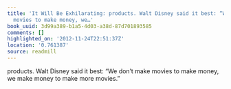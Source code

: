 ```yaml
---
title: 'It Will Be Exhilarating: products. Walt Disney said it best: “We don’t make
  movies to make money, we…'
book_uuid: 3d99a389-b1a5-4d03-a38d-87d701893585
comments: []
highlighted_on: '2012-11-24T22:51:37Z'
location: '0.761387'
source: readmill
---
```


products. Walt Disney said it best: “We don’t make movies to make money, we make money to make more movies.”